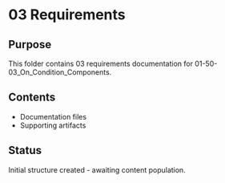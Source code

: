 # 03 Requirements

## Purpose
This folder contains 03 requirements documentation for 01-50-03_On_Condition_Components.

## Contents
- Documentation files
- Supporting artifacts

## Status
Initial structure created - awaiting content population.
